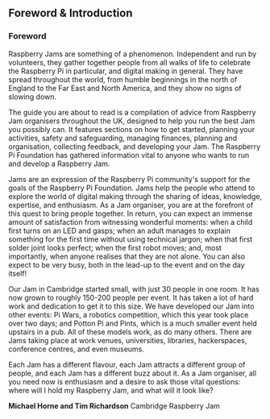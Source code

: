 ## Foreword & Introduction

### Foreword

Raspberry Jams are something of a phenomenon. Independent and run by volunteers, they gather together people from all walks of life to celebrate the Raspberry Pi in particular, and digital making in general. They have spread throughout the world, from humble beginnings in the north of England to the Far East and North America, and they show no signs of slowing down.

The guide you are about to read is a compilation of advice from Raspberry Jam organisers throughout the UK, designed to help you run the best Jam you possibly can. It features sections on how to get started, planning your activities, safety and safeguarding, managing finances, planning and organisation, collecting feedback, and developing your Jam. The Raspberry Pi Foundation has gathered information vital to anyone who wants to run and develop a Raspberry Jam.

Jams are an expression of the Raspberry Pi community's support for the goals of the Raspberry Pi Foundation. Jams help the people who attend to explore the world of digital making through the sharing of ideas, knowledge, expertise, and enthusiasm. As a Jam organiser, you are at the forefront of this quest to bring people together. In return, you can expect an immense amount of satisfaction from witnessing wonderful moments: when a child first turns on an LED and gasps; when an adult manages to explain something for the first time without using technical jargon; when that first solder joint looks perfect; when the first robot moves; and, most importantly, when anyone realises that they are not alone. You can also expect to be very busy, both in the lead-up to the event and on the day itself!

Our Jam in Cambridge started small, with just 30 people in one room. It has now grown to roughly 150-200 people per event. It has taken a lot of hard work and dedication to get it to this size. We have developed our Jam into other events: Pi Wars, a robotics competition, which this year took place over two days; and Potton Pi and Pints, which is a much smaller event held upstairs in a pub. All of these models work, as do many others. There are Jams taking place at work venues, universities, libraries, hackerspaces, conference centres, and even museums.

Each Jam has a different flavour, each Jam attracts a different group of people, and each Jam has a different buzz about it. As a Jam organiser, all you need now is enthusiasm and a desire to ask those vital questions: where will I hold my Raspberry Jam, and what will it look like?

**Michael Horne and Tim Richardson** Cambridge Raspberry Jam
